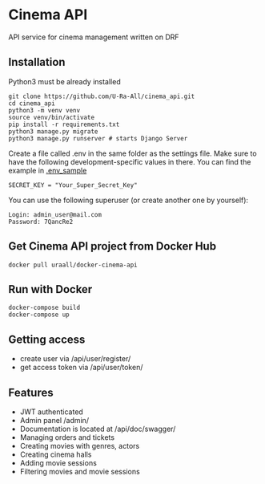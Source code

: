# Cinema API

API service for cinema management written on DRF

## Installation

Python3 must be already installed

```shell
git clone https://github.com/U-Ra-All/cinema_api.git
cd cinema_api
python3 -m venv venv
source venv/bin/activate
pip install -r requirements.txt
python3 manage.py migrate
python3 manage.py runserver # starts Django Server
```

Create a file called .env in the same folder as the settings file.
Make sure to have the following development-specific values in there.
You can find the example in [.env_sample](.env_sample)

```shell
SECRET_KEY = "Your_Super_Secret_Key"
```

You can use the following superuser (or create another one by yourself):

```shell
Login: admin_user@mail.com
Password: 7QancRe2
```

## Get Cinema API project from Docker Hub

```shell
docker pull uraall/docker-cinema-api
```

## Run with Docker

```shell
docker-compose build
docker-compose up
```

## Getting access

- create user via /api/user/register/
- get access token via /api/user/token/

## Features

* JWT authenticated
* Admin panel /admin/
* Documentation is located at /api/doc/swagger/
* Managing orders and tickets
* Creating movies with genres, actors
* Creating cinema halls
* Adding movie sessions
* Filtering movies and movie sessions
